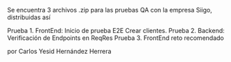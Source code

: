 Se encuentra 3 archivos .zip para las pruebas QA con la empresa Siigo, distribuidas así

Prueba 1. FrontEnd: Inicio de prueba E2E Crear clientes.
Prueba 2. Backend: Verificación de Endpoints en ReqRes
Prueba 3. FrontEnd reto recomendado

por Carlos Yesid Hernández Herrera
